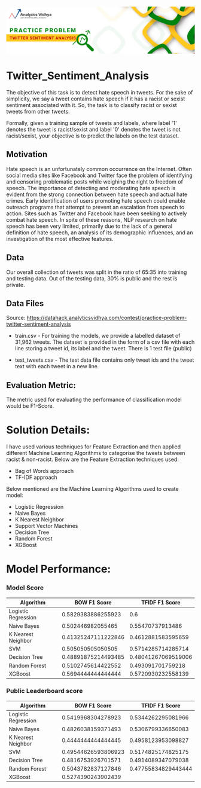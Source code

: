 ![](https://github.com/SDS7695/Images/blob/master/Twitter%20Sentiment%20Analysis.png)

# Twitter_Sentiment_Analysis

The objective of this task is to detect hate speech in tweets. For the sake of simplicity, we say a tweet contains hate speech if it has a racist or sexist sentiment associated with it. So, the task is to classify racist or sexist tweets from other tweets.

Formally, given a training sample of tweets and labels, where label '1' denotes the tweet is racist/sexist and label '0' denotes the tweet is not racist/sexist, your objective is to predict the labels on the test dataset. 

## Motivation

Hate  speech  is  an  unfortunately  common  occurrence  on  the  Internet.  Often social media sites like Facebook and Twitter face the problem of identifying and censoring  problematic  posts  while weighing the right to freedom of speech. The  importance  of  detecting  and  moderating hate  speech  is  evident  from  the  strong  connection between hate speech and actual hate crimes. Early identification of users promoting  hate  speech  could  enable  outreach  programs that attempt to prevent an escalation from speech to action. Sites such as Twitter and Facebook have been seeking  to  actively  combat  hate  speech. In spite of these reasons, NLP research on hate speech has been very limited, primarily due to the lack of a general definition of hate speech, an analysis of its demographic influences, and an investigation of the most effective features.

 
## Data
Our overall collection of tweets was split in the ratio of 65:35 into training and testing data. Out of the testing data, 30% is public and the rest is private.

## Data Files

Source: https://datahack.analyticsvidhya.com/contest/practice-problem-twitter-sentiment-analysis

- train.csv - For training the models, we provide a labelled dataset of 31,962 tweets. The dataset is provided in the form of a csv file with each line storing a tweet id, its label and the tweet.
There is 1 test file (public)

- test_tweets.csv - The test data file contains only tweet ids and the tweet text with each tweet in a new line.
 
## Evaluation Metric:
The metric used for evaluating the performance of classification model would be F1-Score.

# Solution Details:
I have used various techniques for Feature Extraction and then applied different Machine Learning Algorithms to categorise the tweets between racist & non-racist. Below are the Feature Extraction techniques used:
-  Bag of Words approach
- TF-IDF approach

Below mentioned are the Machine Learning Algorithms used to create model:
- Logistic Regression
- Naive Bayes
- K Nearest Neighbor
- Support Vector Machines
- Decision Tree
- Random Forest
- XGBoost

# Model Performance: 

### Model Score

| Algorithm | BOW F1 Score | TFIDF F1 Score |
| --------- | ---------- | ------------------- |
| Logistic Regression | 0.5829383886255923 | 0.6 |
| Naive Bayes |  0.502446982055465 | 0.55470737913486 |
| K Nearest Neighbor | 0.41325247111222846 | 0.4612881583595659 |
| SVM | 0.505050505050505 | 0.5714285714285714 |
| Decision Tree | 0.48891875214493485  | 0.48041267069519006 |
| Random Forest | 0.5102745614422552 | 0.493091701759218 |
| XGBoost | 0.5694444444444444 | 0.5720930232558139 |


### Public Leaderboard score

| Algorithm | BOW F1 Score | TFIDF F1 Score |
| --------- | ---------- | ------------------- |
| Logistic Regression | 0.5419968304278923 | 0.5344262295081966 |
| Naive Bayes |  0.4826038159371493 |  0.5306799336650083 |
| K Nearest Neighbor | 0.4444444444444445 | 0.4958123953098827  |
| SVM | 0.49544626593806923 | 0.5174825174825175 |
| Decision Tree | 0.4816753926701571 | 0.4914089347079038 | 
| Random Forest |  0.5043782837127846 | 0.47755834829443444 |
| XGBoost |  0.5274390243902439 |
